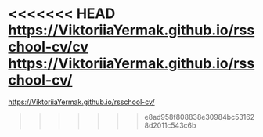 <<<<<<< HEAD
https://ViktoriiaYermak.github.io/rsschool-cv/cv
https://ViktoriiaYermak.github.io/rsschool-cv/
=======
https://ViktoriiaYermak.github.io/rsschool-cv/
>>>>>>> e8ad958f808838e30984bc531628d2011c543c6b
